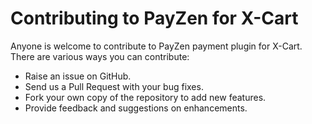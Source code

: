 # Contributing to PayZen for X-Cart

Anyone is welcome to contribute to PayZen payment plugin for X-Cart. There are various ways you can contribute:

- Raise an issue on GitHub.
- Send us a Pull Request with your bug fixes.
- Fork your own copy of the repository to add new features.
- Provide feedback and suggestions on enhancements.
